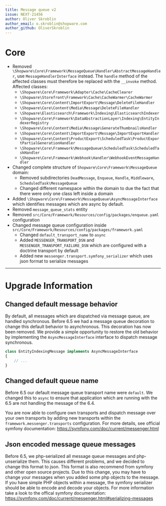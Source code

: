 ```yaml
---
title: Message queue v2
issue: NEXT-21456
author: Oliver Skroblin
author_email: o.skroblin@shopware.com
author_github: OliverSkroblin
---
```

# Core
* Removed `\Shopware\Core\Framework\MessageQueue\Handler\AbstractMessageHandler`, use `MessageHandlerInterface` instead. The `handle` method of the affected classes must therefore be replaced with the `__invoke` method. Affected classes:
  * `\Shopware\Core\Framework\Adapter\Cache\CacheClearer`
  * `\Shopware\Storefront\Framework\Cache\CacheWarmer\CacheWarmer`
  * `\Shopware\Core\Content\ImportExport\Message\DeleteFileHandler`
  * `\Shopware\Core\Content\Media\Message\DeleteFileHandler`
  * `\Shopware\Elasticsearch\Framework\Indexing\ElasticsearchIndexer`
  * `\Shopware\Core\Framework\DataAbstractionLayer\Indexing\EntityIndexerRegistry`
  * `\Shopware\Core\Content\Media\Message\GenerateThumbnailsHandler`
  * `\Shopware\Core\Content\ImportExport\Message\ImportExportHandler`
  * `\Shopware\Core\Content\ProductExport\ScheduledTask\ProductExportPartialGenerationHandler`
  * `\Shopware\Core\Framework\MessageQueue\ScheduledTask\ScheduledTaskHandler`
  * `\Shopware\Core\Framework\Webhook\Handler\WebhookEventMessageHandler`
* Changed complete structure of `Shopware\Core\Framework\MessageQueue` domain:
  * Removed subdirectories `DeadMessage`, `Enqueue`, `Handle`, `Middleware`, `ScheduledTask\MessageQueue`
  * Changed different namespace within the domain to due the fact that there were only one class left inside a domain
* Added `\Shopware\Core\Framework\MessageQueue\AsyncMessageInterface` which identifies messages which are async by default.
* Removed `message_queue_stats` entity
* Removed `src/Core/Framework/Resources/config/packages/enqueue.yaml` configuration
* Changed message queue configuration inside `src/Core/Framework/Resources/config/packages/framework.yaml`
  * Changed `default_transport_name` to `async`
  * Added `MESSENGER_TRANSPORT_DSN` and `MESSENGER_TRANSPORT_FAILURE_DSN` which are configured with a doctrine transport by default
  * Added new `messenger.transport.symfony_serializer` which uses json format to serialize messages
___
# Upgrade Information
## Changed default message behavior
By default, all messages which are dispatched via message queue, are handled synchronous. Before 6.5 we had a message queue decoration to change this default behavior to asynchronous. This decoration has now been removed. We provide a simple opportunity to restore the old behavior by implementing the `AsyncMessageInterface` interface to dispatch message synchronous. 

```php
class EntityIndexingMessage implements AsyncMessageInterface
{
    // ...
}
```

## Changed default queue name
Before 6.5 our default message queue transport name were `default`. We changed this to `async` to ensure that application which are running with the 6.5 are not handling the message of the 6.4.

You are now able to configure own transports and dispatch message over your own transports by adding new transports within the `framework.messenger.transports` configuration. For more details, see official symfony documentation: https://symfony.com/doc/current/messenger.html

## Json encoded message queue messages
Before 6.5, we php-serialized all message queue messages and php-unserialize them. This causes different problems, and we decided to change this format to json. This format is also recommend from symfony and other open source projects. Due to this change, you may have to change your messages when you added some php objects to the message. If you have simple PHP objects within a message, the symfony serializer should be able to encode and decode your objects. For more information take a look to the offical symfony documentation: https://symfony.com/doc/current/messenger.html#serializing-messages
